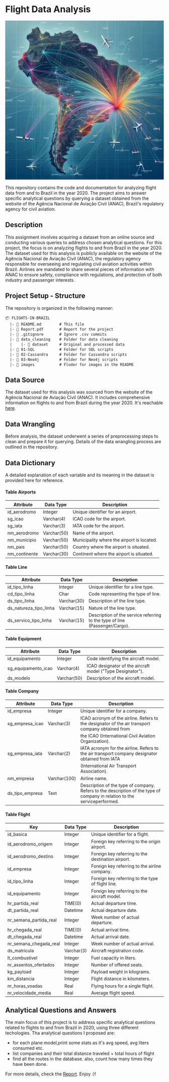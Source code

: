 # Flight Data Analysis
![Airplane](images/flights.jpeg)

This repository contains the code and documentation for analyzing flight data from and to Brazil in the year 2020. The project aims to answer specific analytical questions by querying a dataset obtained from the website of the Agência Nacional de Aviação Civil (ANAC), Brazil's regulatory agency for civil aviation.

## Description

This assignment involves acquiring a dataset from an online source and conducting various queries to address chosen analytical questions. For this project, the focus is on analyzing flights to and from Brazil in the year 2020. The dataset used for this analysis is publicly available on the website of the Agência Nacional de Aviação Civil (ANAC), the regulatory agency responsible for overseeing and regulating civil aviation activities within Brazil. Airlines are mandated to share several pieces of information with ANAC to ensure safety, compliance with regulations, and protection of both industry and passenger interests.

## Project Setup - Structure

The repository is organized in the following manner: 
```
📦 FLIGHTS-IN-BRAZIL
  |- 📄 README.md        # This file
  |- 📄 Report.pdf       # Report for the project
  |- 📄 .gitignore       # Ignore .csv commits
  |- 📂 data_cleaning    # Folder for data cleaning
  |    |- 📂 dataset     # Original and processed data
  |- 📂 01-SQL           # Folder for SQL scripts
  |- 📂 02-Cassandra     # Folder for Cassandra scripts
  |- 📂 03-Neo4j         # Folder for Neo4j scripts
  |- 📂 images           # Floder for images in the README
```
## Data Source

The dataset used for this analysis was sourced from the website of the Agência Nacional de Aviação Civil (ANAC). It includes comprehensive information on flights to and from Brazil during the year 2020.
It's reachable [here](https://www.kaggle.com/datasets/mayconfelipemota/brazilian-data-flights).

## Data Wrangling

Before analysis, the dataset underwent a series of preprocessing steps to clean and prepare it for querying. Details of the data wrangling process are outlined in the repository.

## Data Dictionary

A detailed explanation of each variable and its meaning in the dataset is provided here for reference.

#### Table Airports

| Attribute         | Data Type   | Description                                           |
|-------------------|-------------|-------------------------------------------------------|
| id_aerodromo      | Integer     | Unique identifier for an airport.                     |
| sg_icao           | Varchar(4)  | ICAO code for the airport.                            |
| sg_iata           | Varchar(3)  | IATA code for the airport.                            |
| nm_aerodromo      | Varchar(50) | Name of the airport.                                  |
| nm_municipio      | Varchar(50) | Municipality where the airport is located.            |
| nm_pais           | Varchar(50) | Country where the airport is situated.                |
| nm_continente     | Varchar(30) | Continent where the airport is situated.              |

#### Table Line
| Attribute             | Data Type   | Description                                                                 |
|-----------------------|-------------|-----------------------------------------------------------------------------|
| id_tipo_linha         | Integer     | Unique identifier for a line type.                                          |
| cd_tipo_linha         | Char        | Code representing the type of line.                                         |
| ds_tipo_linha         | Varchar(30) | Description of the line type.                                               |
| ds_natureza_tipo_linha| Varchar(15) | Nature of the line type.                                                    |
| ds_servico_tipo_linha | Varchar(15) | Description of the service referring to the type of line (Passenger/Cargo). |

#### Table Equipment
| Attribute               | Data Type   | Description                                                                       |
|-------------------------|-------------|-----------------------------------------------------------------------------------|
| id_equipamento          | Integer     | Code identifying the aircraft model.                                              |
| sg_equipamento_icao     | Varchar(4)  | ICAO designator of the aircraft model ("Type Designator").                         |
| ds_modelo               | Varchar(50) | Description of the aircraft model.                                                 |

#### Table Company
| Attribute         | Data Type   | Description                                                                                      |
|-------------------|-------------|--------------------------------------------------------------------------------------------------|
| id_empresa        | Integer     | Unique identifier for a company.                                                                 |
| sg_empresa_icao   | Varchar(3)  | ICAO acronym of the airline. Refers to the designator of the air transport company obtained from |
|                   |             | the ICAO (International Civil Aviation Organization).                                           |
| sg_empresa_iata   | Varchar(2)  | IATA acronym for the airline. Refers to the air transport company designator obtained from IATA |
|                   |             | (International Air Transport Association).                                                      |
| nm_empresa        | Varchar(100)| Airline name.                                                                                    |
| ds_tipo_empresa   | Text        | Description of the type of company. Refers to the description of the type of company in relation to the serviceperformed.                                                             


#### Table Flight
| Key               | Data Type       | Description                                    |
|-------------------|-----------------|------------------------------------------------|
| id_basica         | Integer         | Unique identifier for a flight.               |
| id_aerodromo_origem | Integer       | Foreign key referring to the origin airport.  |
| id_aerodromo_destino | Integer       | Foreign key referring to the destination airport. |
| id_empresa        | Integer         | Foreign key referring to the airline company. |
| id_tipo_linha     | Integer         | Foreign key referring to the type of flight line. |
| id_equipamento    | Integer         | Foreign key referring to the aircraft model.  |
| hr_partida_real   | TIME(0)         | Actual departure time.                        |
| dt_partida_real   | Datetime        | Actual departure date.                        |
| nr_semana_partida_real | Integer     | Week number of actual departure.              |
| hr_chegada_real   | TIME(0)         | Actual arrival time.                          |
| dt_chegada_real   | Datetime        | Actual arrival date.                          |
| nr_semana_chegada_real | Integer     | Week number of actual arrival.                |
| ds_matricula      | Varchar(3)      | Aircraft registration code.                   |
| lt_combustivel    | Integer         | Fuel capacity in liters.                      |
| nr_assentos_ofertados | Integer      | Number of offered seats.                     |
| kg_payload        | Integer         | Payload weight in kilograms.                  |
| km_distancia      | Integer         | Flight distance in kilometers.                |
| nr_horas_voadas   | Real            | Flying hours for a single flight.             |
| nr_velocidade_media | Real          | Average flight speed.                         |


## Analytical Questions and Answers

The main focus of this project is to address specific analytical questions related to flights to and from Brazil in 2020, using three different techologies. Tha analytical questions I proposed are:
-   for each plane model,print some stats as it's avg speed, avg liters consumed etc.
-   list companies and their total distance traveled + total hours of flight
-   find all the routes in the database. also, count how many times they have been done.

For more details, check the [Report](Report.pdf). Enjoy :)!
